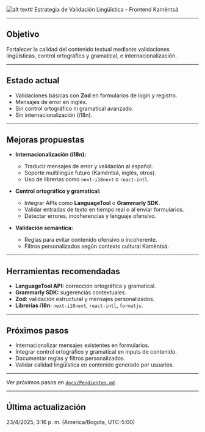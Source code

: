 ![alt text](image.png)# Estrategia de Validación Lingüística - Frontend Kamëntsá

---

## Objetivo

Fortalecer la calidad del contenido textual mediante validaciones lingüísticas, control ortográfico y gramatical, e internacionalización.

---

## Estado actual

- Validaciones básicas con **Zod** en formularios de login y registro.
- Mensajes de error en inglés.
- Sin control ortográfico ni gramatical avanzado.
- Sin internacionalización (i18n).

---

## Mejoras propuestas

- **Internacionalización (i18n):**
  - Traducir mensajes de error y validación al español.
  - Soporte multilingüe futuro (Kamëntsá, inglés, otros).
  - Uso de librerías como `next-i18next` o `react-intl`.

- **Control ortográfico y gramatical:**
  - Integrar APIs como **LanguageTool** o **Grammarly SDK**.
  - Validar entradas de texto en tiempo real o al enviar formularios.
  - Detectar errores, incoherencias y lenguaje ofensivo.

- **Validación semántica:**
  - Reglas para evitar contenido ofensivo o incoherente.
  - Filtros personalizados según contexto cultural Kamëntsá.

---

## Herramientas recomendadas

- **LanguageTool API:** corrección ortográfica y gramatical.
- **Grammarly SDK:** sugerencias contextuales.
- **Zod:** validación estructural y mensajes personalizados.
- **Librerías i18n:** `next-i18next`, `react-intl`, `formatjs`.

---

## Próximos pasos

- Internacionalizar mensajes existentes en formularios.
- Integrar control ortográfico y gramatical en inputs de contenido.
- Documentar reglas y filtros personalizados.
- Validar calidad lingüística en contenido generado por usuarios.

---

Ver próximos pasos en [`docs/Pendientes.md`](./Pendientes.md).

---

## Última actualización

23/4/2025, 3:16 p. m. (America/Bogota, UTC-5:00)
